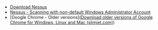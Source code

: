 
- [Download Nessus](https://www.tenable.com/downloads/nessus?_gl=1*15sljbf*_ga*OTI2NTc2NTYwLjE2OTYyNTIxODE.*_ga_HSJ1XWV6ND*MTY5NjI1MjE4MC4xLjEuMTY5NjI1MjE4Ni41NC4wLjA.&loginAttempted=true)
- [Nessus - Scanning with non-default Windows Administrator Account](https://community.tenable.com/s/article/Scanning-with-non-default-Windows-Administrator-Account?language=en_US)
- [Google Chrome - Older versions]([Download older versions of Google Chrome for Windows, Linux and Mac (slimjet.com)](https://www.slimjet.com/chrome/google-chrome-old-version.php))
